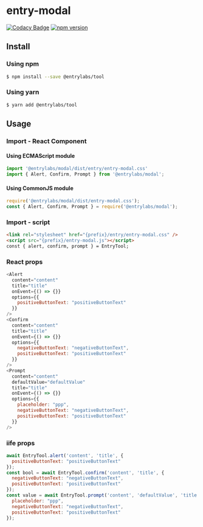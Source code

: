 # entry-modal
[![Codacy Badge](https://api.codacy.com/project/badge/Grade/783a03f8ddd54c6784bcaa3bd01c90d6)](https://www.codacy.com/gh/entrylabs/entry-modal?utm_source=github.com&amp;utm_medium=referral&amp;utm_content=entrylabs/entry-modal&amp;utm_campaign=Badge_Grade)
[![npm version](https://badge.fury.io/js/%40entrylabs%2Fmodal.svg)](https://badge.fury.io/js/%40entrylabs%2Fmodal)

## Install
### Using npm
```bash
$ npm install --save @entrylabs/tool
```
### Using yarn
```bash
$ yarn add @entrylabs/tool
```

## Usage
### Import - React Component
#### Using ECMAScript module
```javascript
import '@entrylabs/modal/dist/entry/entry-modal.css'
import { Alert, Confirm, Prompt } from '@entrylabs/modal';
```

#### Using CommonJS module
```javascript
require('@entrylabs/modal/dist/entry-modal.css');
const { Alert, Confirm, Prompt } = require('@entrylabs/modal');
```

### Import - script
```html
<link rel="stylesheet" href="{prefix}/entry/entry-modal.css" />
<script src="{prefix}/entry-modal.js"></script>
const { alert, confirm, prompt } = EntryTool;
```

### React props
``` javascript
<Alert
  content="content"
  title="title"
  onEvent={() => {}}
  options={{ 
    positiveButtonText: "positiveButtonText"
  }}
/>
<Confirm
  content="content"
  title="title"
  onEvent={() => {}}
  options={{ 
    negativeButtonText: "negativeButtonText",
    positiveButtonText: "positiveButtonText"
  }}
/>
<Prompt
  content="content"
  defaultValue="defaultValue"
  title="title"
  onEvent={() => {}}
  options={{ 
    placeholder: "ppp",
    negativeButtonText: "negativeButtonText",
    positiveButtonText: "positiveButtonText"
  }}
/>
```

### iife props
```javascript
await EntryTool.alert('content', 'title', {
  positiveButtonText: "positiveButtonText"
});
const bool = await EntryTool.confirm('content', 'title', {
  negativeButtonText: "negativeButtonText",
  positiveButtonText: "positiveButtonText"
});
const value = await EntryTool.prompt('content', 'defaultValue', 'title', {
  placeholder: "ppp",
  negativeButtonText: "negativeButtonText",
  positiveButtonText: "positiveButtonText"
});
```
